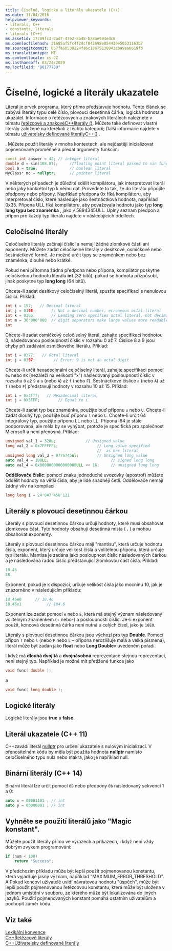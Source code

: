 ```yaml
---
title: Číselné, logické a literály ukazatele (C++)
ms.date: 11/04/2016
helpviewer_keywords:
- literals, C++
- constants, literals
- literals [C++]
ms.assetid: 17c09fc3-3ad7-47e2-8b48-ba8ae994edc8
ms.openlocfilehash: 21685af5fc4f2dcf042698e054430e50531163b7
ms.sourcegitcommit: 857fa6b530224fa6c18675138043aba9aa0619fb
ms.translationtype: MT
ms.contentlocale: cs-CZ
ms.lasthandoff: 03/24/2020
ms.locfileid: "80177739"
---
```

# <a name="numeric-boolean-and-pointer-literals"></a>Číselné, logické a literály ukazatele

Literál je prvek programu, který přímo představuje hodnotu. Tento článek se zabývá literály typu celé číslo, plovoucí desetinná čárka, logická hodnota a ukazatel. Informace o řetězcových a znakových literálech naleznete v tématu [řetězcové a znakovéC++literály ()](../cpp/string-and-character-literals-cpp.md). Můžete také definovat vlastní literály založené na kterékoli z těchto kategorií; Další informace najdete v tématu [uživatelsky definované literályC++()](../cpp/user-defined-literals-cpp.md) .

. Můžete použít literály v mnoha kontextech, ale nejčastěji inicializovat pojmenované proměnné a předat argumenty funkcím:

```cpp
const int answer = 42; // integer literal
double d = sin(108.87);     //floating point literal passed to sin function
bool b = true;              // boolean literal
MyClass* mc = nullptr;      // pointer literal
```

V některých případech je důležité sdělit kompilátoru, jak interpretovat literál nebo jaký konkrétní typ k němu dát. Provedete to tak, že do literálu připojíte předpony nebo přípony. Například předpona 0x říká kompilátoru, aby interpretoval číslo, které následuje jako šestnáctková hodnota, například 0x35. Přípona ULL říká kompilátoru, aby považovala hodnotu jako typ **long long typu bez znaménka** , jako v 5894345ULL. Úplný seznam předpon a přípon pro každý typ literálu najdete v následujících oddílech.

## <a name="integer-literals"></a>Celočíselné literály

Celočíselné literály začínají číslicí a nemají žádné zlomkové části ani exponenty. Můžete zadat celočíselné literály v desítkové, osmičkové nebo šestnáctkové formě. Je možné určit typy se znaménkem nebo bez znaménka, dlouhé nebo krátké.

Pokud není přítomna žádná předpona nebo přípona, kompilátor poskytne celočíselnou hodnotu literálu **int** (32 bitů), pokud se hodnota přizpůsobí, jinak poskytne typ **long long** (64 bitů).

Chcete-li zadat desítkový celočíselný literál, spusťte specifikaci s nenulovou číslicí. Příklad:

```cpp
int i = 157;   // Decimal literal
int j = 0198;       // Not a decimal number; erroneous octal literal
int k = 0365;       // Leading zero specifies octal literal, not decimal
int m = 36'000'000  // digit separators make large values more readable
int
```

Chcete-li zadat osmičkový celočíselný literál, zahajte specifikaci hodnotou 0, následovanou posloupností číslic v rozsahu 0 až 7. Číslice 8 a 9 jsou chyby při zadávání osmičkového literálu. Příklad:

```cpp
int i = 0377;   // Octal literal
int j = 0397;        // Error: 9 is not an octal digit
```

Chcete-li určit hexadecimální celočíselný literál, zahajte specifikaci pomocí `0x` nebo `0X` (nezáleží na velikosti "x") následovaný posloupností číslic v rozsahu `0` až `9` a `a` (nebo `A`) až `f` (nebo `F`). Šestnáctkové číslice `a` (nebo `A`) až `f` (nebo `F`) představují hodnoty v rozsahu 10 až 15. Příklad:

```cpp
int i = 0x3fff;   // Hexadecimal literal
int j = 0X3FFF;        // Equal to i
```

Chcete-li zadat typ bez znaménka, použijte buď příponu `u` nebo `U`. Chcete-li zadat dlouhý typ, použijte buď příponu `l` nebo `L`. Chcete-li určit 64 integrálový typ, použijte příponu LL nebo LL. Přípona I64 je stále podporovaná, ale měla by se vyhýbat, protože je specifická pro společnost Microsoft a není přenosná. Příklad:

```cpp
unsigned val_1 = 328u;             // Unsigned value
long val_2 = 0x7FFFFFL;                 // Long value specified
                                        //  as hex literal
unsigned long val_3 = 0776745ul;        // Unsigned long value
auto val_4 = 108LL;                           // signed long long
auto val_4 = 0x8000000000000000ULL << 16;     // unsigned long long
```

**Oddělovače číslic**: pomocí znaku jednoduché uvozovky (apostrof) můžete oddělit hodnoty na větší čísla, aby je lidé snadněji četli. Oddělovače nemají žádný vliv na kompilaci.

```cpp
long long i = 24'847'458'121
```

## <a name="floating-point-literals"></a>Literály s plovoucí desetinnou čárkou

Literály s plovoucí desetinnou čárkou určují hodnoty, které musí obsahovat zlomkovou část. Tyto hodnoty obsahují desetinná místa ( **.** ) a mohou obsahovat exponenty.

Literály s plovoucí desetinnou čárkou mají "mantisu", která určuje hodnotu čísla, exponent, který určuje velikost čísla a volitelnou příponu, která určuje typ literálu. Mantisa je zadána jako posloupnost číslic následovaných čárkou a je následována řadou číslic představující zlomkovou část čísla. Příklad:

```cpp
18.46
38.
```

Exponent, pokud je k dispozici, určuje velikost čísla jako mocninu 10, jak je znázorněno v následujícím příkladu:

```cpp
18.46e0      // 18.46
18.46e1           // 184.6
```

Exponent lze zadat pomocí `e` nebo `E`, která má stejný význam následovaný volitelným znaménkem (+ nebo-) a posloupností číslic.  Je-li exponent použit, koncová desetinná čárka není nutná u celých čísel, jako je `18E0`.

Literály s plovoucí desetinnou čárkou jsou výchozí pro typ **Double**. Pomocí přípon `f` nebo `l` (nebo `F` nebo `L` – přípona nerozlišuje malá a velká písmena), literál může být zadán jako **float** nebo **Long Double**v uvedeném pořadí.

I když má **dlouhá dvojitá** a **dvojnásobná** reprezentace stejnou reprezentaci, není stejný typ. Například je možné mít přetížené funkce jako

```cpp
void func( double );
```

a

```cpp
void func( long double );
```

## <a name="boolean-literals"></a>Logické literály

Logické literály jsou **true** a **false**.

## <a name="pointer-literal-c11"></a>Literál ukazatele (C++ 11)

C++zavádí literál [nullptr](../cpp/nullptr.md) pro určení ukazatele s nulovým inicializací. V přenositelném kódu by měla být použita hodnota **nullptr** namísto celočíselného typu nula nebo makra, jako je například null.

## <a name="binary-literals-c14"></a>Binární literály (C++ 14)

Binární literál lze určit pomocí `0B` nebo předpony `0b` následovaný sekvencí 1 a 0:

```cpp
auto x = 0B001101 ; // int
auto y = 0b000001 ; // int
```

## <a name="avoid-using-literals-as-magic-constants"></a>Vyhněte se použití literálů jako "Magic konstant".

Můžete použít literály přímo ve výrazech a příkazech, i když není vždy dobrým zvykem programování:

```cpp
if (num < 100)
    return "Success";
```

V předchozím příkladu může být lepší použít pojmenovanou konstantu, která vyjadřuje jasný význam, například "MAXIMUM_ERROR_THRESHOLD". A Pokud koncoví uživatelé uvidí návratovou hodnotu "úspěch", může být lepší použít pojmenovanou řetězcovou konstantu, která může být uložena v jednom umístění v souboru, ze kterého může být lokalizována do jiných jazyků. Použití pojmenovaných konstant pomáhá ostatním uživatelům a pochopit záměr kódu.

## <a name="see-also"></a>Viz také

[Lexikální konvence](../cpp/lexical-conventions.md)<br/>
[C++Řetězcové literály](../cpp/string-and-character-literals-cpp.md)<br/>
[C++Uživatelsky definované literály](../cpp/user-defined-literals-cpp.md)
